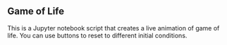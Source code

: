 ## Game of Life 

This is a Jupyter notebook script that creates a live animation of game of life. You can use buttons to reset to different initial conditions. 

